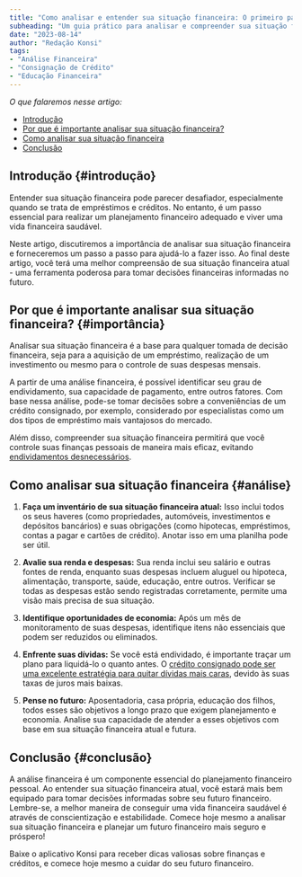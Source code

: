 ```yaml
---
title: "Como analisar e entender sua situação financeira: O primeiro passo para uma vida financeira saudável"
subheading: "Um guia prático para analisar e compreender sua situação financeira atual e como esta compreensão pode impactar suas decisões futuras."
date: "2023-08-14"
author: "Redação Konsi"
tags:
- "Análise Financeira"
- "Consignação de Crédito"
- "Educação Financeira"
---
```


_O que falaremos nesse artigo:_

- [Introdução](#introdução)
- [Por que é importante analisar sua situação financeira?](#importância)
- [Como analisar sua situação financeira](#análise)
- [Conclusão](#conclusão)

## Introdução {#introdução}

Entender sua situação financeira pode parecer desafiador, especialmente quando se trata de empréstimos e créditos. No entanto, é um passo essencial para realizar um planejamento financeiro adequado e viver uma vida financeira saudável. 

Neste artigo, discutiremos a importância de analisar sua situação financeira e forneceremos um passo a passo para ajudá-lo a fazer isso. Ao final deste artigo, você terá uma melhor compreensão de sua situação financeira atual - uma ferramenta poderosa para tomar decisões financeiras informadas no futuro. 

## Por que é importante analisar sua situação financeira? {#importância}

Analisar sua situação financeira é a base para qualquer tomada de decisão financeira, seja para a aquisição de um empréstimo, realização de um investimento ou mesmo para o controle de suas despesas mensais. 

A partir de uma análise financeira, é possível identificar seu grau de endividamento, sua capacidade de pagamento, entre outros fatores. Com base nessa análise, pode-se tomar decisões sobre a conveniências de um crédito consignado, por exemplo, considerado por especialistas como um dos tipos de empréstimo mais vantajosos do mercado. 

Além disso, compreender sua situação financeira permitirá que você controle suas finanças pessoais de maneira mais eficaz, evitando [endividamentos desnecessários](https://konsi.com.br/postagens/5-passos-para-organizar-suas-financas-e-evitar-endividamento).

## Como analisar sua situação financeira {#análise}

1. **Faça um inventário de sua situação financeira atual:** Isso inclui todos os seus haveres (como propriedades, automóveis, investimentos e depósitos bancários) e suas obrigações (como hipotecas, empréstimos, contas a pagar e cartões de crédito). Anotar isso em uma planilha pode ser útil.

2. **Avalie sua renda e despesas:** Sua renda inclui seu salário e outras fontes de renda, enquanto suas despesas incluem aluguel ou hipoteca, alimentação, transporte, saúde, educação, entre outros. Verificar se todas as despesas estão sendo registradas corretamente, permite uma visão mais precisa de sua situação.

3. **Identifique oportunidades de economia:** Após um mês de monitoramento de suas despesas, identifique itens não essenciais que podem ser reduzidos ou eliminados.

4. **Enfrente suas dívidas:** Se você está endividado, é importante traçar um plano para liquidá-lo o quanto antes. O [crédito consignado pode ser uma excelente estratégia para quitar dívidas mais caras](https://konsi.com.br/postagens/como-usar-o-crdito-consignado-para-quitar-dvidas-caras), devido às suas taxas de juros mais baixas.

5. **Pense no futuro:** Aposentadoria, casa própria, educação dos filhos, todos esses são objetivos a longo prazo que exigem planejamento e economia. Analise sua capacidade de atender a esses objetivos com base em sua situação financeira atual e futura.

## Conclusão {#conclusão}

A análise financeira é um componente essencial do planejamento financeiro pessoal. Ao entender sua situação financeira atual, você estará mais bem equipado para tomar decisões informadas sobre seu futuro financeiro. Lembre-se, a melhor maneira de conseguir uma vida financeira saudável é através de conscientização e estabilidade. Comece hoje mesmo a analisar sua situação financeira e planejar um futuro financeiro mais seguro e próspero! 

Baixe o aplicativo Konsi para receber dicas valiosas sobre finanças e créditos, e comece hoje mesmo a cuidar do seu futuro financeiro.